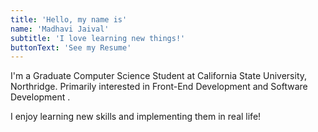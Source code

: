 ```yaml
---
title: 'Hello, my name is'
name: 'Madhavi Jaival'
subtitle: 'I love learning new things!'
buttonText: 'See my Resume'
---
```


I'm a Graduate Computer Science Student at California State University, Northridge. Primarily interested in Front-End Development and Software Development .

I enjoy learning new skills and implementing them in real life!
